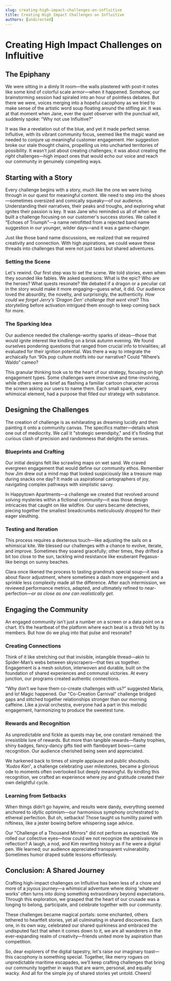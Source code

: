 ```yaml
---
slug: creating-high-impact-challenges-on-influitive
title: Creating High Impact Challenges on Influitive
authors: [undirected]
---
```



# Creating High Impact Challenges on Influitive

## The Epiphany

We were sitting in a dimly lit room—the walls plastered with post-it notes like some kind of colorful scale armor—when it happened. Somehow, our brainstorming session had spiraled into an hour of pointless debates. But there we were, voices merging into a hopeful cacophony as we tried to make sense of the artistic word soup floating around the stifling air. It was at that moment when Jane, ever the quiet observer with the punctual wit, suddenly spoke: “Why not use Influitive?”

It was like a revelation out of the blue, and yet it made perfect sense. Influitive, with its vibrant community focus, seemed like the magic wand we needed to conjure up meaningful customer engagement. Her suggestion broke our stale thought chains, propelling us into uncharted territories of possibility. It wasn’t just about creating challenges; it was about creating the *right* challenges—high impact ones that would echo our voice and reach our community in genuinely compelling ways.

## Starting with a Story

Every challenge begins with a story, much like the one we were living through in our quest for meaningful content. We need to step into the shoes—sometimes oversized and comically squeaky—of our audience. Understanding their narratives, their peaks and troughs, and exploring what ignites their passion is key. It was Jane who reminded us all of when we built a challenge focusing on our customer's success stories. We called it "Echoes of Triumph"—a name retrofitted from a rejected band name suggestion in our younger, wilder days—and it was a game-changer. 

Just like those band name discussions, we realized that we required creativity and connection. With high aspirations, we could weave these threads into challenges that were not just tasks but shared adventures.  

### Setting the Scene

Let's rewind. Our first step was to set the scene. We told stories, even when they sounded like fables. We asked questions: What is the epic? Who are the heroes? What quests resonate? We debated if a dragon or a peculiar cat in the story would make it more engaging—guess what, it did. Our audience loved the absurdity, the novelty, and surprisingly, the authenticity. *How could we forget Jerry’s ‘Dragon Den’ challenge that went viral?* This storytelling before activation intrigued them enough to keep coming back for more.

### The Sparking Idea

Our audience needed the challenge-worthy sparks of ideas—those that would ignite interest like kindling on a brisk autumn evening. We found ourselves pondering questions that ranged from crucial info to trivialities; all evaluated for their ignition potential. Was there a way to integrate the archaically fun '90s pop culture motifs into our narrative? Could “Where’s Waldo” cameo?

This granular thinking took us to the heart of our strategy, focusing on high engagement types. Some challenges were immersive and time-involving, while others were as brief as flashing a familiar cartoon character across the screen asking our users to name them. Each small spark, every whimsical element, had a purpose that filled our strategy with substance.

## Designing the Challenges

The creation of challenge is as exhilarating as dreaming lucidly and then painting it onto a community canvas. The specifics matter—details whisk one out of mediocrity. We call it "strategic serendipity," and it's finding that curious clash of precision and randomness that delights the senses.

### Blueprints and Crafting

Our initial designs felt like scrawling maps on wet sand. We craved evergreen engagement that would define our community ethos. Remember how Jim drew out a mind map that looked suspiciously like a treasure map during snacks one day? It made us aspirational cartographers of joy, navigating complex pathways with simplistic savvy.

In Happytown Apartments—a challenge we created that revolved around solving mysteries within a fictional community—it was those design intricacies that caught on like wildfire. Our users became detectives, piecing together the smallest breadcrumbs meticulously dropped for their eager sleuthing.

### Testing and Iteration

This process requires a dexterous touch—like adjusting the sails on a whimsical kite. We blessed our challenges with a chance to evolve, iterate, and improve. Sometimes they soared gracefully; other times, they drifted a bit too close to the sun, tackling wind resistance like exuberant Pegasus-like beings on sunny beaches.

Clara once likened the process to tasting grandma’s special soup—it was about flavor adjustment, where sometimes a dash more engagement and a sprinkle less complexity made all the difference. After each intermission, we reviewed performance metrics, adapted, and ultimately refined to near-perfection—*or as close as one can realistically get*.

## Engaging the Community

An engaged community isn’t just a number on a screen or a data point on a chart. It’s the heartbeat of the platform where each beat is a throb felt by its members. But how do we plug into that pulse and resonate?

### Creating Connections

Think of it like stretching out that invisible, intangible thread—akin to Spider-Man’s webs between skyscrapers—that ties us together. Engagement is a mesh solution, interwoven and durable, built on the foundation of shared experiences and communal victories. At every junction, our programs created authentic connections. 

“Why don’t we have them co-create challenges with us?” suggested Maria, and lo! Magic happened. Our "Co-Creation Carnival" challenge bridged gaps and stitched together relationships stronger than our morning caffeine. Like a jovial orchestra, everyone had a part in this melodic engagement, harmonizing to produce the sweetest tune.

### Rewards and Recognition

As unpredictable and fickle as quests may be, one constant remained: the irresistible lure of rewards. But more than tangible rewards—flashy trophies, shiny badges, fancy-dancy gifts tied with flamboyant bows—came recognition. Our audience cherished being seen and appreciated.

We harkened back to times of simple applause and public shoutouts. *‘Kudos Kari’*, a challenge celebrating user milestones, became a glorious ode to moments often overlooked but deeply meaningful. By kindling this recognition, we crafted an experience where joy and gratitude created their own delightful cycle.

### Learning from Setbacks

When things didn’t go haywire, and results were dandy, everything seemed anchored to idyllic optimism—our harmonious symphony orchestrated to ethereal perfection. But oh, setbacks! Those taught us humility paired with niftiness, like a jester bowing before whispering sage advice.

Our "Challenge of a Thousand Mirrors" did not perform as expected. We rolled our collective eyes—how could we not recognize the ambivalence in reflection? A laugh, a nod, and Kim rewriting history as if he were a digital pen. We learned; our audience appreciated transparent vulnerability. Sometimes humor draped subtle lessons effortlessly.

## Conclusion: A Shared Journey

Crafting high-impact challenges on Influitive has been less of a chore and more of a joyous journey—a whimsical adventure where doing ‘whatever works’ often turns into doing something extraordinary beyond expectations. Through this exploration, we grasped that the heart of our crusade was a longing to belong, participate, and celebrate together with our community.

These challenges became magical portals: some enchanted, others tethered to heartfelt stories, yet all culminating in shared discoveries. Each one, in its own way, celebrated our shared quirkiness and embraced the undisputed fact that when it comes down to it, we are all wanderers in the ever-expanding realm of creativity—friends united more by aspiration than competition.

So, dear explorers of the digital tapestry, let's raise our imaginary toast—this cacophony is something special. Together, like merry rogues on unpredictable maritime escapades, we’ll keep crafting challenges that bring our community together in ways that are warm, personal, and equally wacky. And all for the simple joy of shared stories yet untold. Cheers!